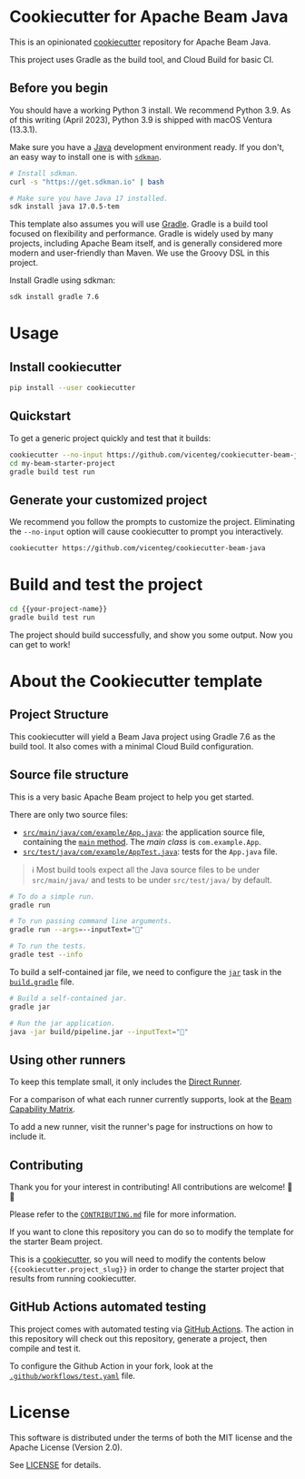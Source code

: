 # Cookiecutter for Apache Beam Java 

This is an opinionated [cookiecutter](https://cookiecutter.readthedocs.io/en/stable/README.html) repository for Apache Beam Java.

This project uses Gradle as the build tool, and Cloud Build for basic CI.

## Before you begin

You should have a working Python 3 install. We recommend Python 3.9. As of this writing (April 2023), Python 3.9 is shipped with macOS Ventura (13.3.1).

Make sure you have a [Java](https://en.wikipedia.org/wiki/Java_%28programming_language%29) development environment ready. If you don't, an easy way to install one is with [`sdkman`](https://sdkman.io).

```sh
# Install sdkman.
curl -s "https://get.sdkman.io" | bash

# Make sure you have Java 17 installed.
sdk install java 17.0.5-tem
```

This template also assumes you will use [Gradle](https://gradle.org). Gradle is a build tool focused on flexibility and performance. Gradle is widely used by many projects, including Apache Beam itself, and is generally considered more modern and user-friendly than Maven. We use the Groovy DSL in this project.

Install Gradle using sdkman:

```sh
sdk install gradle 7.6
```

# Usage

## Install cookiecutter

```sh
pip install --user cookiecutter
```

## Quickstart

To get a generic project quickly and test that it builds:

```sh
cookiecutter --no-input https://github.com/vicenteg/cookiecutter-beam-java
cd my-beam-starter-project
gradle build test run
```

## Generate your customized project

We recommend you follow the prompts to customize the project. Eliminating the `--no-input` option will cause cookiecutter to prompt you interactively.

```sh
cookiecutter https://github.com/vicenteg/cookiecutter-beam-java
```

# Build and test the project

```sh
cd {{your-project-name}}
gradle build test run
```

The project should build successfully, and show you some output. Now you can get to work!

# About the Cookiecutter template

## Project Structure

This cookiecutter will yield a Beam Java project using Gradle 7.6 as the build tool. It also 
comes with a minimal Cloud Build configuration.

## Source file structure

This is a very basic Apache Beam project to help you get started.

There are only two source files:

* [`src/main/java/com/example/App.java`](src/main/java/com/example/App.java): the application source file, containing the [`main` method](src/main/java/com/example/App.java). The _main class_ is `com.example.App`.
* [`src/test/java/com/example/AppTest.java`](src/test/java/com/example/AppTest.java): tests for the `App.java` file.

> ℹ️ Most build tools expect all the Java source files to be under `src/main/java/` and tests to be under `src/test/java/` by default.

```sh
# To do a simple run.
gradle run

# To run passing command line arguments.
gradle run --args=--inputText="🎉"

# To run the tests.
gradle test --info
```

To build a self-contained jar file, we need to configure the [`jar`](https://docs.gradle.org/current/dsl/org.gradle.api.tasks.bundling.Jar.html) task in the [`build.gradle`](build.gradle) file.

```sh
# Build a self-contained jar.
gradle jar

# Run the jar application.
java -jar build/pipeline.jar --inputText="🎉"
```


## Using other runners

To keep this template small, it only includes the [Direct Runner](https://beam.apache.org/documentation/runners/direct/).

For a comparison of what each runner currently supports, look at the [Beam Capability Matrix](https://beam.apache.org/documentation/runners/capability-matrix/).

To add a new runner, visit the runner's page for instructions on how to include it.

## Contributing

Thank you for your interest in contributing!
All contributions are welcome! 🎉🎊

Please refer to the [`CONTRIBUTING.md`](CONTRIBUTING.md) file for more information.

If you want to clone this repository you can do so to modify the template for the starter Beam project.

This is a [cookiecutter](https://cookiecutter.readthedocs.io/en/stable/README.html), so you will need to modify the contents below `{{cookiecutter.project_slug}}`
in order to change the starter project that results from running cookiecutter.

## GitHub Actions automated testing

This project comes with automated testing via [GitHub Actions](https://github.com/features/actions). The action in this repository will check out this repository, generate a project, then compile and test it.

To configure the Github Action in your fork, look at the [`.github/workflows/test.yaml`](.github/workflows/test.yaml) file.


# License

This software is distributed under the terms of both the MIT license and the
Apache License (Version 2.0).

See [LICENSE](LICENSE) for details.
